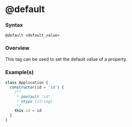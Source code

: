 # @default

### Syntax

`@default <default_value>`

### Overview

This tag can be used to set the default value of a property.

### Example(s)

```js
class Application {
  constructor(id = 'id') {
    /**
     * @default "id"
     * @type {string}
     */
    this.id = id
  }
}
```
